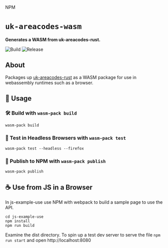 NPM

  <h1><code>uk-areacodes-wasm</code></h1>

  <strong>Generates a WASM from uk-areacodes-rust.</strong>

![Build](https://github.com/eharrow/uk-areacodes-wasm/actions/workflows/rust.yml/badge.svg)
![Release](https://github.com/eharrow/uk-areacodes-wasm/actions/workflows/release.yml/badge.svg)


## About
Packages up [uk-areacodes-rust](https://github.com/eharrow/uk-areacodes-rust) as a WASM package for use in webassembly runtimes such as a browser.

## 🚴 Usage
### 🛠️ Build with `wasm-pack build`

```
wasm-pack build
```

### 🔬 Test in Headless Browsers with `wasm-pack test`

```
wasm-pack test --headless --firefox
```

### 🎁 Publish to NPM with `wasm-pack publish`

```
wasm-pack publish
```

## ☕️ Use from JS in a Browser
In js-example-use use NPM with webpack to build a sample page to use the API.

```
cd js-example-use
npm install
npm run build
```
Examine the dist directory.  To spin up a test dev server to serve the file
`npm run start` and open http://localhost:8080